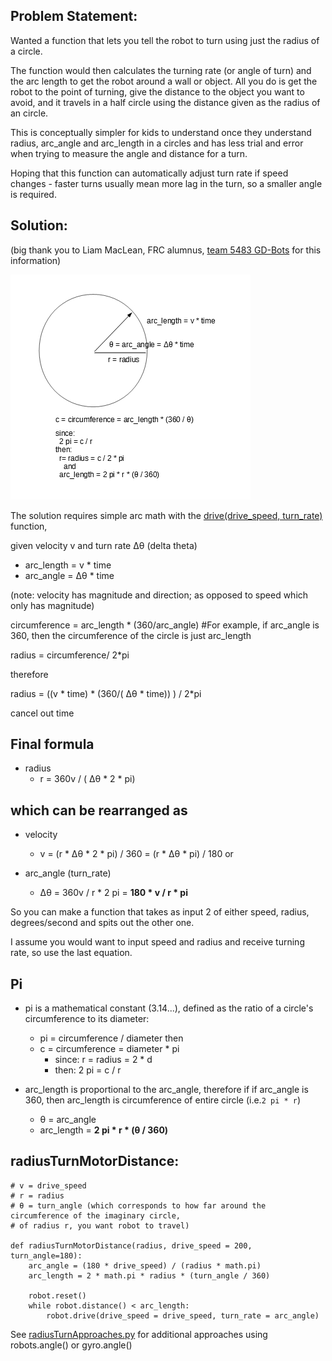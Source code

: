## Problem Statement: 

Wanted a function that lets you tell the robot to turn using just the radius of a circle.

The function would then calculates the turning rate (or angle of turn) and the arc length to get the robot around 
a wall or object.  All you do is get the robot to the point of turning, give the distance to 
the object you want to avoid, and it travels in a half circle using the distance given as the radius of an circle.

This is conceptually simpler for kids to understand once they understand radius, arc_angle and arc_length in a circles 
and has less trial and error when trying to measure the angle and distance for a turn.

Hoping that this function can automatically adjust turn rate if speed changes - faster turns usually mean more lag in the
turn, so a smaller angle is required.

## Solution:
(big thank you to Liam MacLean, FRC alumnus, [team 5483 GD-Bots](https://github.com/Team-5483) for this information)

![image](circleArcMath.jpg)

The solution requires simple arc math with the [drive(drive_speed, turn_rate)](https://pybricks.github.io/ev3-micropython/robotics.html#pybricks.robotics.DriveBase.drive) function,

given velocity v and turn rate Δθ (delta theta)
  * arc_length = v * time
  * arc_angle = Δθ * time

(note: velocity has magnitude and direction; as opposed to speed which only has magnitude)

circumference = arc_length * (360/arc_angle)  #For example, if arc_angle is 360, then the circumference of the circle is just arc_length

radius = circumference/ 2*pi

therefore

radius = ((v * time) * (360/( Δθ * time)) ) / 2*pi

cancel out time

## Final formula
  * radius
    * r = 360v / ( Δθ * 2 * pi)

## which can be rearranged as

  * velocity
    * v = (r *  Δθ * 2 * pi) / 360 = (r *  Δθ * pi) / 180
or

  * arc_angle (turn_rate)
    * Δθ = 360v / r * 2 pi = **180 * v / r * pi**

So you can make a function that takes as input 2 of either speed, radius, degrees/second and spits out the other one.

I assume you would want to input speed and radius and receive turning rate, so use the last equation.

## Pi
  *  pi is a mathematical constant (3.14...), defined as the ratio of a circle's circumference to its diameter:
     * pi = circumference / diameter 
     then
     * c = circumference = diameter * pi
       * since: r = radius = 2 * d
       * then:  2 pi = c / r

  * arc_length is proportional to the arc_angle, therefore if if arc_angle is 360, then arc_length is 
    circumference of entire circle (i.e.`2 pi * r`)
    * θ = arc_angle
    * arc_length = **2 pi * r * (θ / 360)**
  
## radiusTurnMotorDistance:

```
# v = drive_speed
# r = radius
# θ = turn_angle (which corresponds to how far around the circumference of the imaginary circle, 
# of radius r, you want robot to travel)

def radiusTurnMotorDistance(radius, drive_speed = 200, turn_angle=180):
    arc_angle = (180 * drive_speed) / (radius * math.pi)
    arc_length = 2 * math.pi * radius * (turn_angle / 360)

    robot.reset()      
    while robot.distance() < arc_length:
        robot.drive(drive_speed = drive_speed, turn_rate = arc_angle)
```

See [radiusTurnApproaches.py](/programs/radiusTurnApproaches.py) for additional approaches using robots.angle() or gyro.angle()

